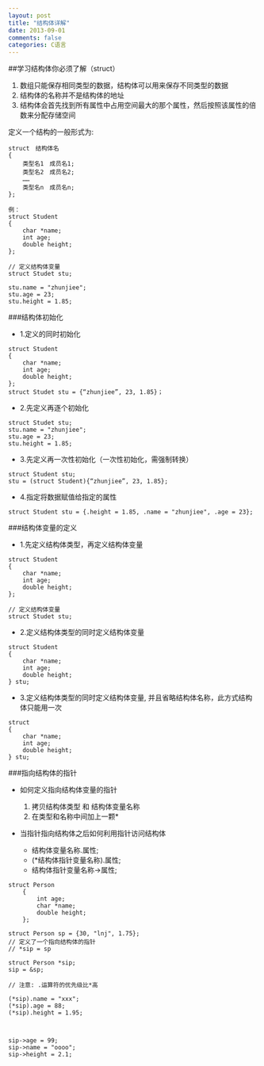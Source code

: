 ```yaml
---
layout: post
title: "结构体详解"
date: 2013-09-01
comments: false
categories: C语言
---
```


##学习结构体你必须了解（struct）
1. 数组只能保存相同类型的数据，结构体可以用来保存不同类型的数据
2. 结构体的名称并不是结构体的地址
3. 结构体会首先找到所有属性中占用空间最大的那个属性，然后按照该属性的倍数来分配存储空间



定义一个结构的一般形式为:

```
struct　结构体名
{
	类型名1　成员名1;
	类型名2　成员名2;
 	……
	类型名n　成员名n;
};

例：
struct Student
{
	char *name;
	int age;
	double height;
};

// 定义结构体变量
struct Studet stu;

stu.name = "zhunjiee";
stu.age = 23;
stu.height = 1.85;
```

###结构体初始化
- 1.定义的同时初始化

```
struct Student
{
	char *name;
	int age;
	double height;
};
struct Studet stu = {“zhunjiee”, 23, 1.85}；
```
- 2.先定义再逐个初始化

```
struct Studet stu;
stu.name = "zhunjiee";
stu.age = 23;
stu.height = 1.85;
```
- 3.先定义再一次性初始化（一次性初始化，需强制转换）

```
struct Student stu;
stu = (struct Student){“zhunjiee”, 23, 1.85};
```
- 4.指定将数据赋值给指定的属性

```
struct Student stu = {.height = 1.85, .name = "zhunjiee", .age = 23};
```

###结构体变量的定义
- 1.先定义结构体类型，再定义结构体变量

```
struct Student
{
	char *name;
	int age;
	double height;
};

// 定义结构体变量
struct Studet stu;
```

- 2.定义结构体类型的同时定义结构体变量

```
struct Student
{
	char *name;
	int age;
	double height;
} stu;
```
- 3.定义结构体类型的同时定义结构体变量, 并且省略结构体名称，此方式结构体只能用一次

```
struct
{
	char *name;
	int age;
	double height;
} stu;
```


###指向结构体的指针
- 如何定义指向结构体变量的指针
     1. 拷贝结构体类型 和 结构体变量名称
     2. 在类型和名称中间加上一颗*

- 当指针指向结构体之后如何利用指针访问结构体
	- 结构体变量名称.属性;
    - (*结构体指针变量名称).属性;
    - 结构体指针变量名称->属性;

```
struct Person
    {
        int age;
        char *name;
        double height;
    };

struct Person sp = {30, "lnj", 1.75};
// 定义了一个指向结构体的指针
// *sip = sp

struct Person *sip;
sip = &sp;

// 注意: .运算符的优先级比*高

(*sip).name = "xxx";
(*sip).age = 88;
(*sip).height = 1.95;



sip->age = 99;
sip->name = "oooo";
sip->height = 2.1;
```
